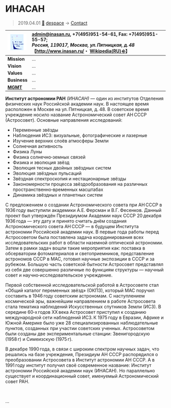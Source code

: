 # ИНАСАН
> 2019.04.01 [🚀](../../index/index.md) [despace](../index.md) → [Contact](../contact.md)

|[![](../f/contact/i/inasan_logo1_thumb.webp)](../f/contact/i/inasan_logo1.webp)|<admin@inasan.ru>, +7(495)951-54-61, Fax: +7(495)951-55-57;<br> *Россия, 119017, Москва, ул. Пятницкая, д. 48*<br> 【<http://www.inasan.ru/>・ [Wikipedia(RU) ⎆](https://ru.wikipedia.org/wiki/Институт_астрономии_РАН)】|
|:--|:--|
|**Mission**|…|
|**Vision**|…|
|**Values**|…|
|**Business**|…|
|**[MGMT](../mgmt.md)**|…|

**Институт астрономии РАН** *(ИНАСАН)* — один из институтов Отделения физических наук Российской академии наук. В настоящее время расположен в Москве на ул. Пятницкая, д. 48.   В советское время учреждение носило название Астрономический совет АН СССР (Астросовет). Основные направления исследований:

   - Переменные звёзды
   - Наблюдения ИСЗ: визуальные, фотографические и лазерные
   - Изучение верхних слоёв атмосферы Земли
   - Солнечная активность
   - Физика Луны
   - Физика солнечно‑земных связей
   - Физика и эволюция звёзд
   - Эволюция тесных двойных звёздных систем
   - Эволюция звёздных пульсаций
   - Звёздная спектроскопия и нестационарные звёзды
   - Закономерности процесса звёздообразования на различных пространственно‑временных масштабах
   - Динамика звёздных и планетных систем

С предложением о создании Астрономического совета при АН СССР в 1936 году выступили академики А.Е. Ферсман и В.Г. Фесенков. Данный проект был утверждён Президиумом Академии наук СССР 20 декабря 1936 года — эту дату и принято считать днём создания Астрономического совета АН СССР — в будущем Института астрономии Российской академии наук. В первые года работы перед Астросоветом была поставлена задача координирования всех исследовательских работ в области наземной оптической астрономии. Затем в рамки задач вошли такие мероприятия как: поставка в обсерватории фотоматериалов и светоприемников, представление астрономов СССР в МАС, готовил научные экспозиции в СССР и за рубежом. Большую часть советской бытности Астросовет представлял из себя две совершенно различные по функциям структуры — научный совет и научно‑исследовательское учреждение.

Первой собственной исследовательской работой в Астросовете стал «Общий каталог переменных звёзд» (ОКПЗ), который МАС поручил составить в 1946 году советским астрономам. С наступлением космической эры, важнейшим направлением в работе Астросовета стала тематика наблюдений Искусственных спутников Земли (ИСЗ). В середине 60‑х годов ХХ века Астросовет приступил к созданию международной сети наблюдений ИСЗ. К 1975 году в Евразии, Африке и Южной Америке было уже 28 специализированных наблюдательные пунктов, созданных при участии советских ученных. Астросоветом были созданы две экспериментальные станции: Звенигородскую (1958 г) и Симеизскую (1975 г).

В декабре 1990 года, в связи с широким спектром научных задач, что решались на базе учреждения, Президиум АН СССР распорядился о преобразовании Астросовета в Институт астрономии АН СССР. А в 1991 году институт получил своё современное название: Институт астрономии Российской академии наук (ИНАСАН). Но параллельно существует и координационный совет, именуемый Астрономический совет РАН.

<p style="page-break-after:always"> </p>

…
